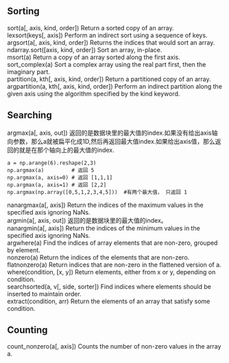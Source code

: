 ## Sorting

sort\(a\[, axis, kind, order\]\)        Return a sorted copy of an array.  
lexsort\(keys\[, axis\]\)                Perform an indirect sort using a sequence of keys.  
argsort\(a\[, axis, kind, order\]\)        Returns the indices that would sort an array.  
ndarray.sort\(\[axis, kind, order\]\)    Sort an array, in-place.  
msort\(a\)                            Return a copy of an array sorted along the first axis.  
sort\_complex\(a\)                                Sort a complex array using the real part first, then the imaginary part.  
partition\(a, kth\[, axis, kind, order\]\)        Return a partitioned copy of an array.  
argpartition\(a, kth\[, axis, kind, order\]\)    Perform an indirect partition along the given axis using the algorithm specified by the kind keyword.

## Searching

argmax\(a\[, axis, out\]\)    返回的是数据块里的最大值的index.如果没有给出axis轴向参数，那么a就被扁平化成1D,然后再返回最大值index.如果给出axis值，那么返回的就是在那个轴向上的最大值的index.

```
a = np.arange(6).reshape(2,3)
np.argmax(a)         # 返回 5
np.argmax(a, axis=0) # 返回 [1,1,1]
np.argmax(a, axis=1) # 返回 [2,2]
np.argmax(np.array([0,5,1,2,3,4,5]))  #有两个最大值， 只返回 1
```

nanargmax\(a\[, axis\]\)    Return the indices of the maximum values in the specified axis ignoring NaNs.  
argmin\(a\[, axis, out\]\)    返回的是数据块里的最大值的index。  
nanargmin\(a\[, axis\]\)    Return the indices of the minimum values in the specified axis ignoring NaNs.  
argwhere\(a\)    Find the indices of array elements that are non-zero, grouped by element.  
nonzero\(a\)    Return the indices of the elements that are non-zero.  
flatnonzero\(a\)    Return indices that are non-zero in the flattened version of a.  
where\(condition, \[x, y\]\)    Return elements, either from x or y, depending on condition.  
searchsorted\(a, v\[, side, sorter\]\)    Find indices where elements should be inserted to maintain order.  
extract\(condition, arr\)    Return the elements of an array that satisfy some condition.

## Counting

count\_nonzero\(a\[, axis\]\)    Counts the number of non-zero values in the array a.

